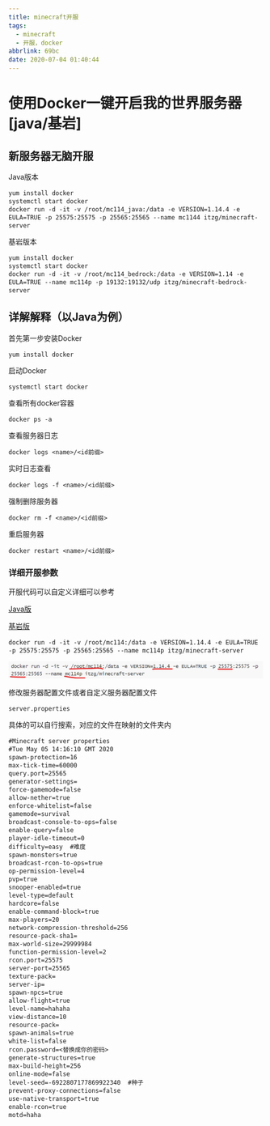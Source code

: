 ```yaml
---
title: minecraft开服
tags:
  - minecraft
  - 开服，docker
abbrlink: 69bc
date: 2020-07-04 01:40:44
---
```


# 使用Docker一键开启我的世界服务器[java/基岩]

## 新服务器无脑开服

Java版本

```shell
yum install docker 
systemctl start docker
docker run -d -it -v /root/mc114_java:/data -e VERSION=1.14.4 -e EULA=TRUE -p 25575:25575 -p 25565:25565 --name mc1144 itzg/minecraft-server
```

基岩版本

```shell
yum install docker 
systemctl start docker
docker run -d -it -v /root/mc114_bedrock:/data -e VERSION=1.14 -e EULA=TRUE --name mc114p -p 19132:19132/udp itzg/minecraft-bedrock-server
```



## 详解解释（以Java为例）

首先第一步安装Docker

```
yum install docker 
```

启动Docker

```
systemctl start docker
```

查看所有docker容器

```
docker ps -a
```

查看服务器日志

```
docker logs <name>/<id前缀>
```

实时日志查看

```
docker logs -f <name>/<id前缀>
```

强制删除服务器

```
docker rm -f <name>/<id前缀>
```

重启服务器

```
docker restart <name>/<id前缀>
```



### 详细开服参数

开服代码可以自定义详细可以参考

[Java版](https://github.com/itzg/docker-minecraft-server)

[基岩版](https://github.com/itzg/docker-minecraft-bedrock-server	)



```
docker run -d -it -v /root/mc114:/data -e VERSION=1.14.4 -e EULA=TRUE -p 25575:25575 -p 25565:25565 --name mc114p itzg/minecraft-server
```

![划线指令](./2020-07-04-01-45-42.png)





修改服务器配置文件或者自定义服务器配置文件

```
server.properties
```

具体的可以自行搜索，对应的文件在映射的文件夹内

```
#Minecraft server properties
#Tue May 05 14:16:10 GMT 2020
spawn-protection=16
max-tick-time=60000
query.port=25565
generator-settings=
force-gamemode=false
allow-nether=true
enforce-whitelist=false
gamemode=survival
broadcast-console-to-ops=false
enable-query=false
player-idle-timeout=0
difficulty=easy  #难度
spawn-monsters=true
broadcast-rcon-to-ops=true
op-permission-level=4
pvp=true
snooper-enabled=true
level-type=default
hardcore=false
enable-command-block=true
max-players=20
network-compression-threshold=256
resource-pack-sha1=
max-world-size=29999984
function-permission-level=2
rcon.port=25575
server-port=25565
texture-pack=
server-ip=
spawn-npcs=true
allow-flight=true
level-name=hahaha
view-distance=10
resource-pack=
spawn-animals=true
white-list=false
rcon.password=<替换成你的密码>
generate-structures=true
max-build-height=256
online-mode=false
level-seed=-6922807177869922340  #种子
prevent-proxy-connections=false
use-native-transport=true
enable-rcon=true
motd=haha

```